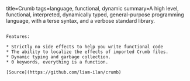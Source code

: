 title=Crumb
tags=language, functional, dynamic
summary=A high level, functional, interpreted, dynamically typed, general-purpose programming language, with a terse syntax, and a verbose standard library.
~~~~~~

Features: 

* Strictly no side effects to help you write functional code
* The ability to localize the effects of imported Crumb files.
* Dynamic typing and garbage collection.
* 0 keywords, everything is a function.

[Source](https://github.com/liam-ilan/crumb)

